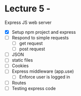 # Lecture 5 - 

Express JS web server

* [x] Setup npm project and express
* [ ] Respond to simple requests
  * [ ] get request
  * [ ] post request
* [ ] JSON
* [ ] static files
* [ ] Cookies 
* [ ] Express middleware (app.use)
  * [ ] Enforce user is logged in
* [ ] Routes
* [ ] Testing express code